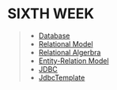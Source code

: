 # SIXTH WEEK

>  * [Database](/dev-note/week/sixthweek/database.md)
>  * [Relational Model](/dev-note/week/sixthweek/relationalMedel.md)
>  * [Relational Algerbra](/dev-note/week/sixthweek/relationalAlgerbra.md)
>  * [Entity-Relation Model](/dev-note/week/sixthweek/erModel.md)
>  * [JDBC](/dev-note/week/sixthweek/jdbc.md)
>  * [JdbcTemplate](/dev-note/week/sixthweek/jdbcTemplate.md)
